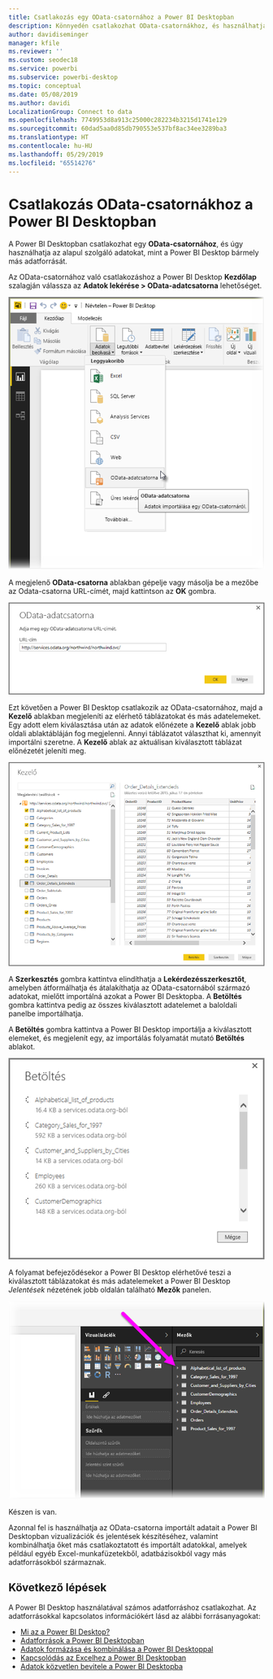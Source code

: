 ```yaml
---
title: Csatlakozás egy OData-csatornához a Power BI Desktopban
description: Könnyedén csatlakozhat OData-csatornákhoz, és használhatja azokat a Power BI Desktopban
author: davidiseminger
manager: kfile
ms.reviewer: ''
ms.custom: seodec18
ms.service: powerbi
ms.subservice: powerbi-desktop
ms.topic: conceptual
ms.date: 05/08/2019
ms.author: davidi
LocalizationGroup: Connect to data
ms.openlocfilehash: 7749953d8a913c25000c282234b3215d1741e129
ms.sourcegitcommit: 60dad5aa0d85db790553e537bf8ac34ee3289ba3
ms.translationtype: HT
ms.contentlocale: hu-HU
ms.lasthandoff: 05/29/2019
ms.locfileid: "65514276"
---
```

# <a name="connect-to-odata-feeds-in-power-bi-desktop"></a>Csatlakozás OData-csatornákhoz a Power BI Desktopban
A Power BI Desktopban csatlakozhat egy **OData-csatornához**, és úgy használhatja az alapul szolgáló adatokat, mint a Power BI Desktop bármely más adatforrását.

Az OData-csatornához való csatlakozáshoz a Power BI Desktop **Kezdőlap** szalagján válassza az **Adatok lekérése > OData-adatcsatorna** lehetőséget.

![](media/desktop-connect-odata/connect-to-odata_1.png)

A megjelenő **OData-csatorna** ablakban gépelje vagy másolja be a mezőbe az Odata-csatorna URL-címét, majd kattintson az **OK** gombra.

![](media/desktop-connect-odata/connect-to-odata_2.png)

Ezt követően a Power BI Desktop csatlakozik az OData-csatornához, majd a **Kezelő** ablakban megjeleníti az elérhető táblázatokat és más adatelemeket. Egy adott elem kiválasztása után az adatok előnézete a **Kezelő** ablak jobb oldali ablaktábláján fog megjelenni. Annyi táblázatot választhat ki, amennyit importálni szeretne. A **Kezelő** ablak az aktuálisan kiválasztott táblázat előnézetét jeleníti meg.

![](media/desktop-connect-odata/connect-to-odata_3.png)

A **Szerkesztés** gombra kattintva elindíthatja a **Lekérdezésszerkesztőt**, amelyben átformálhatja és átalakíthatja az OData-csatornából származó adatokat, mielőtt importálná azokat a Power BI Desktopba. A **Betöltés** gombra kattintva pedig az összes kiválasztott adatelemet a baloldali panelbe importálhatja.

A **Betöltés** gombra kattintva a Power BI Desktop importálja a kiválasztott elemeket, és megjelenít egy, az importálás folyamatát mutató **Betöltés** ablakot.

![](media/desktop-connect-odata/connect-to-odata_4.png)

A folyamat befejeződésekor a Power BI Desktop elérhetővé teszi a kiválasztott táblázatokat és más adatelemeket a Power BI Desktop *Jelentések* nézetének jobb oldalán található **Mezők** panelen.

![](media/desktop-connect-odata/connect-to-odata_5.png)

Készen is van.

Azonnal fel is használhatja az OData-csatorna importált adatait a Power BI Desktopban vizualizációk és jelentések készítéséhez, valamint kombinálhatja őket más csatlakoztatott és importált adatokkal, amelyek például egyéb Excel-munkafüzetekből, adatbázisokból vagy más adatforrásokból származnak.

## <a name="next-steps"></a>Következő lépések
A Power BI Desktop használatával számos adatforráshoz csatlakozhat. Az adatforrásokkal kapcsolatos információkért lásd az alábbi forrásanyagokat:

* [Mi az a Power BI Desktop?](desktop-what-is-desktop.md)
* [Adatforrások a Power BI Desktopban](desktop-data-sources.md)
* [Adatok formázása és kombinálása a Power BI Desktoppal](desktop-shape-and-combine-data.md)
* [Kapcsolódás az Excelhez a Power BI Desktopban](desktop-connect-excel.md)   
* [Adatok közvetlen bevitele a Power BI Desktopba](desktop-enter-data-directly-into-desktop.md)   

